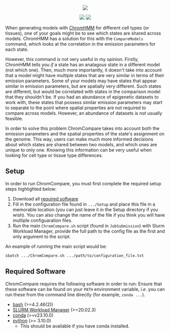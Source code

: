 <p align="center">
  <img src="https://github-production-user-asset-6210df.s3.amazonaws.com/147140110/390801423-6aaf45d5-e5c1-4429-9a4e-4499ea676811.png?X-Amz-Algorithm=AWS4-HMAC-SHA256&X-Amz-Credential=AKIAVCODYLSA53PQK4ZA%2F20241128%2Fus-east-1%2Fs3%2Faws4_request&X-Amz-Date=20241128T133141Z&X-Amz-Expires=300&X-Amz-Signature=cb7515a4d53f58594ceb7f5a7b283c9cdb1244fa30e1194050d845bf3d89d775&X-Amz-SignedHeaders=host" />
</p>

</p>
<p align="center">
    <a href="https://github.com/sof202/ChromCompare/commits/main/" alt="Commit activity">
        <img src="https://img.shields.io/github/commit-activity/m/sof202/ChromCompare?style=for-the-badge&color=blue" /></a>
    <a href="https://github.com/sof202/ChromCompare/blob/main/LICENSE" alt="License">
        <img src="https://img.shields.io/github/license/sof202/ChromCompare?style=for-the-badge&color=blue" /></a>
</p>

When generating models with [ChromHMM](https://compbio.mit.edu/ChromHMM/) for
different cell types (or tissues), one of your goals might be to see which
states are shared across models. ChromHMM has a solution for this with the
`CompareModels` command, which looks at the correlation in the emission
parameters for each state.

However, this command is not very useful in my opinion. Firstly, ChromHMM tells
you *if* a state has an analagous state in a different model (not which one).
Then, much more importantly, it doesn't take into account that a model might
have multiple states that are very similar in terms of their emission
parameters. Some of your models may have states that appear similar in emission
parameters, but are spatially very different. Such states are different, but
would be correlated with states in the comparison model that they shouldn't be.
If you had an abundance of epigenetic datasets to work with, these states that
possess similar emission parameters may start to separate to the point where
spatial properties are not required to compare across models. However, an
abundance of datasets is not usually feasible.

In order to solve this problem ChromCompare takes into account both the
emission parameters and the spatial properties of the state's assignment on the
genome. This way, users can make much more informed decisions about which
states are shared between two models, and which ones are unique to only one.
Knowing this information can be very useful when looking for cell type or
tissue type differences.

## Setup

In order to run ChromCompare, you must first complete the required setup steps
highlighted below:

1) Download all [required software](#required-software)
2) Fill in the configuration file found in `.../Setup` and place this file
in a memorable location (you can just leave it in the Setup directory if you
wish). You can also change the name of the file if you think you will have
multiple configuaration files.
3) Run the main `ChromCompare.sh` script (found in `JobSubmission`) with
Slurm Workload Manager, provide the full path to the config file as the first
and only argument to the script.

An example of running the main script would be:

```bash
sbatch .../ChromCompare.sh .../path/to/configuration_file.txt
```


## Required Software

ChromCompare requires the following software in order to run:
Ensure that these software can be found on your `PATH` environment variable,
*i.e.* you can run these from the command line directly (for example, `conda
...`).

- [bash](https://www.gnu.org/software/bash/) (>=4.2.46(2))
- [SLURM Workload Manager](https://slurm.schedmd.com/overview.html) (>=20.02.3)
- [conda](https://docs.conda.io/projects/conda/en/latest/user-guide/install/index.html) (>=v23.10.0)
- [python](https://www.python.org) (>= 3.10.0)
  - This should be available if you have conda installed.
